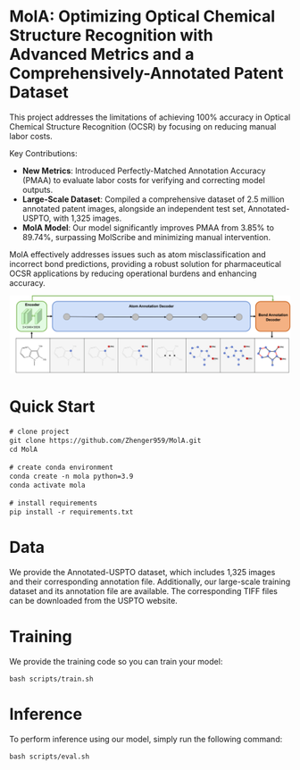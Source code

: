 <!--
 * @Author: Jiaxin Zheng
 * @Date: 2024-10-01 19:19:48
 * @LastEditors: Jiaxin Zheng
 * @LastEditTime: 2024-10-01 21:21:16
 * @Description: 
-->

# MolA: Optimizing Optical Chemical Structure Recognition with Advanced Metrics and a Comprehensively-Annotated Patent Dataset

This project addresses the limitations of achieving 100% accuracy in Optical Chemical Structure Recognition (OCSR) by focusing on reducing manual labor costs.

Key Contributions:

- **New Metrics**: Introduced Perfectly-Matched Annotation Accuracy (PMAA) to evaluate labor costs for verifying and correcting model outputs.
- **Large-Scale Dataset**: Compiled a comprehensive dataset of 2.5 million annotated patent images, alongside an independent test set, Annotated-USPTO, with 1,325 images.
- **MolA Model**: Our model significantly improves PMAA from 3.85% to 89.74%, surpassing MolScribe and minimizing manual intervention.

MolA effectively addresses issues such as atom misclassification and incorrect bond predictions, providing a robust solution for pharmaceutical OCSR applications by reducing operational burdens and enhancing accuracy.

![](docs/main.png)

# Quick Start

```
# clone project
git clone https://github.com/Zhenger959/MolA.git
cd MolA

# create conda environment
conda create -n mola python=3.9
conda activate mola

# install requirements
pip install -r requirements.txt
```

# Data

We provide the Annotated-USPTO dataset, which includes 1,325 images and their corresponding annotation file. Additionally, our large-scale training dataset and its annotation file are available. The corresponding TIFF files can be downloaded from the USPTO website.

# Training

We provide the training code so you can train your model:

```
bash scripts/train.sh
```

# Inference

To perform inference using our model, simply run the following command:

```
bash scripts/eval.sh
```
